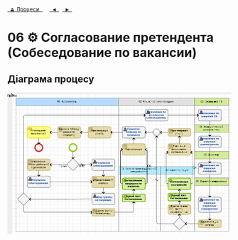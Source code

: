 ﻿[` ⏏ Процеси `](../../README.md)    [` ◀ `](../P05/P05.md)  [` ▶ `](../P07/P07.md)
# 06 ⚙ Согласование претендента (Собеседование по вакансии)

## Діаграма процесу
![P06_Diagram](./Images/P06_Diagram.png)